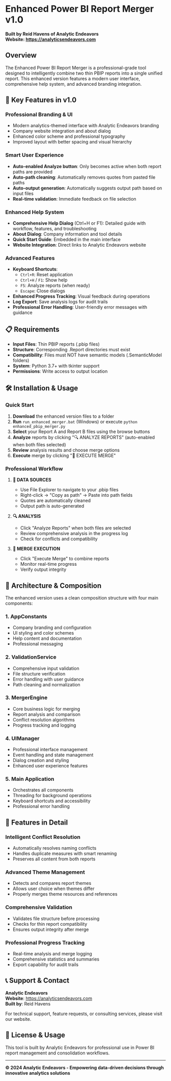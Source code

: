# Enhanced Power BI Report Merger v1.0

**Built by Reid Havens of Analytic Endeavors**  
**Website: https://analyticsendeavors.com**

## Overview

The Enhanced Power BI Report Merger is a professional-grade tool designed to intelligently combine two thin PBIP reports into a single unified report. This enhanced version features a modern user interface, comprehensive help system, and advanced branding integration.

## 🚀 Key Features in v1.0

### **Professional Branding & UI**
- Modern analytics-themed interface with Analytic Endeavors branding
- Company website integration and about dialog
- Enhanced color scheme and professional typography
- Improved layout with better spacing and visual hierarchy

### **Smart User Experience**
- **Auto-enabled Analyze button**: Only becomes active when both report paths are provided
- **Auto-path cleaning**: Automatically removes quotes from pasted file paths
- **Auto-output generation**: Automatically suggests output path based on input files
- **Real-time validation**: Immediate feedback on file selection

### **Enhanced Help System**
- **Comprehensive Help Dialog** (Ctrl+H or F1): Detailed guide with workflow, features, and troubleshooting
- **About Dialog**: Company information and tool details
- **Quick Start Guide**: Embedded in the main interface
- **Website Integration**: Direct links to Analytic Endeavors website

### **Advanced Features**
- **Keyboard Shortcuts**: 
  - `Ctrl+R`: Reset application
  - `Ctrl+H` / `F1`: Show help
  - `F5`: Analyze reports (when ready)
  - `Escape`: Close dialogs
- **Enhanced Progress Tracking**: Visual feedback during operations
- **Log Export**: Save analysis logs for audit trails
- **Professional Error Handling**: User-friendly error messages with guidance

## 📋 Requirements

- **Input Files**: Thin PBIP reports (.pbip files)
- **Structure**: Corresponding .Report directories must exist
- **Compatibility**: Files must NOT have semantic models (.SemanticModel folders)
- **System**: Python 3.7+ with tkinter support
- **Permissions**: Write access to output location

## 🛠️ Installation & Usage

### **Quick Start**
1. **Download** the enhanced version files to a folder
2. **Run** `run_enhanced_merger.bat` (Windows) or execute `python enhanced_pbip_merger.py`
3. **Select** your Report A and Report B files using the browse buttons
4. **Analyze** reports by clicking "🔍 ANALYZE REPORTS" (auto-enabled when both files selected)
5. **Review** analysis results and choose merge options
6. **Execute** merge by clicking "🚀 EXECUTE MERGE"

### **Professional Workflow**
1. **📁 DATA SOURCES**
   - Use File Explorer to navigate to your .pbip files
   - Right-click → "Copy as path" → Paste into path fields
   - Quotes are automatically cleaned
   - Output path is auto-generated

2. **🔍 ANALYSIS**
   - Click "Analyze Reports" when both files are selected
   - Review comprehensive analysis in the progress log
   - Check for conflicts and compatibility

3. **🚀 MERGE EXECUTION**
   - Click "Execute Merge" to combine reports
   - Monitor real-time progress
   - Verify output integrity

## 🎨 Architecture & Composition

The enhanced version uses a clean composition structure with four main components:

### **1. AppConstants**
- Company branding and configuration
- UI styling and color schemes
- Help content and documentation
- Professional messaging

### **2. ValidationService**
- Comprehensive input validation
- File structure verification
- Error handling with user guidance
- Path cleaning and normalization

### **3. MergerEngine**
- Core business logic for merging
- Report analysis and comparison
- Conflict resolution algorithms
- Progress tracking and logging

### **4. UIManager**
- Professional interface management
- Event handling and state management
- Dialog creation and styling
- Enhanced user experience features

### **5. Main Application**
- Orchestrates all components
- Threading for background operations
- Keyboard shortcuts and accessibility
- Professional error handling

## 🔧 Features in Detail

### **Intelligent Conflict Resolution**
- Automatically resolves naming conflicts
- Handles duplicate measures with smart renaming
- Preserves all content from both reports

### **Advanced Theme Management**
- Detects and compares report themes
- Allows user choice when themes differ
- Properly merges theme resources and references

### **Comprehensive Validation**
- Validates file structure before processing
- Checks for thin report compatibility
- Ensures output integrity after merge

### **Professional Progress Tracking**
- Real-time analysis and merge logging
- Comprehensive statistics and summaries
- Export capability for audit trails

## 📞 Support & Contact

**Analytic Endeavors**  
**Website**: https://analyticsendeavors.com  
**Built by**: Reid Havens  

For technical support, feature requests, or consulting services, please visit our website.

## 📄 License & Usage

This tool is built by Analytic Endeavors for professional use in Power BI report management and consolidation workflows.

---

**© 2024 Analytic Endeavors - Empowering data-driven decisions through innovative analytics solutions**
